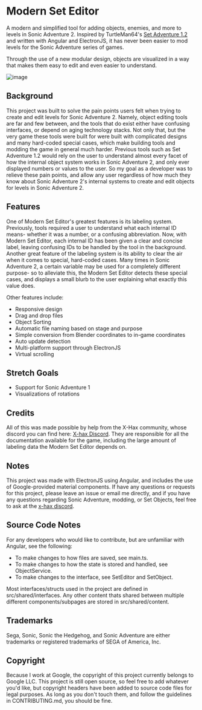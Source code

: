 # Modern Set Editor
A modern and simplified tool for adding objects, enemies, and more to levels in Sonic Adventure 2. Inspired by TurtleMan64's [Set Adventure 1.2](https://github.com/TurtleMan64/SetAdventure) and written with Angular and ElectronJS, it has never been easier to mod levels for the Sonic Adventure series of games.

Through the use of a new modular design, objects are visualized in a way that makes them easy to edit and even easier to understand.

![image](https://user-images.githubusercontent.com/80438344/222892418-098fddb5-ca6c-43b7-8449-df013c9db496.png)

## Background
This project was built to solve the pain points users felt when trying to create and edit levels for Sonic Adventure 2. Namely, object editing tools are far and few between, and the tools that do exist either have confusing interfaces, or depend on aging technology stacks. Not only that, but the very game these tools were built for were built with complicated designs and many hard-coded special cases, which make building tools and modding the game in general much harder. Previous tools such as Set Adventure 1.2 would rely on the user to understand almost every facet of how the internal object system works in Sonic Adventure 2, and only ever displayed numbers or values to the user. So my goal as a developer was to relieve these pain points, and allow any user regardless of how much they know about Sonic Adventure 2's internal systems to create and edit objects for levels in Sonic Adventure 2.

## Features
One of Modern Set Editor's greatest features is its labeling system. Previously, tools required a user to understand what each internal ID means- whether it was a number, or a confusing abbreviation. Now, with Modern Set Editor, each internal ID has been given a clear and concise label, leaving confusing IDs to be handled by the tool in the background. Another great feature of the labeling system is its ability to clear the air when it comes to special, hard-coded cases. Many times in Sonic Adventure 2, a certain variable may be used for a completely different purpose- so to alleviate this, the Modern Set Editor detects these special cases, and displays a small blurb to the user explaining what exactly this value does.

Other features include:
* Responsive design
* Drag and drop files
* Object Sorting
* Automatic file naming based on stage and purpose
* Simple conversion from Blender coordinates to in-game coordinates
* Auto update detection
* Multi-platform support through ElectronJS
* Virtual scrolling

## Stretch Goals
* Support for Sonic Adventure 1
* Visualizations of rotations

## Credits
All of this was made possible by help from the X-Hax community, whose discord you can find here: [X-hax Discord](https://discord.gg/gqJCF47). They are responsible for all the documentation available for the game, including the large amount of labeling data the Modern Set Editor depends on.

## Notes
This project was made with ElectronJS using Angular, and includes the use of Google-provided material components. If have any questions or requests for this project, please leave an issue or email me directly, and if you have any questions regarding Sonic Adventure, modding, or Set Objects, feel free to ask at the [x-hax discord](https://discord.gg/gqJCF47).

## Source Code Notes
For any developers who would like to contribute, but are unfamiliar with Angular, see the following:

* To make changes to how files are saved, see main.ts.
* To make changes to how the state is stored and handled, see ObjectService.
* To make changes to the interface, see SetEditor and SetObject.

Most interfaces/structs used in the project are defined in src/shared/interfaces. Any other content thats shared between multiple different components/subpages are stored in src/shared/content.

## Trademarks
Sega, Sonic, Sonic the Hedgehog, and Sonic Adventure are either
trademarks or registered trademarks of SEGA of America, Inc.

## Copyright
Because I work at Google, the copyright of this project currently belongs to Google LLC. This project is still open source, so feel free to add whatever you'd like, but copyright headers have been added to source code files for legal purposes. As long as you don't touch them, and follow the guidelines in CONTRIBUTING.md, you should be fine.

